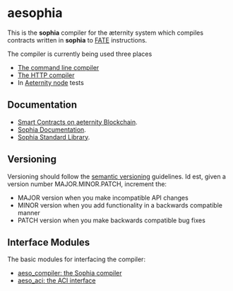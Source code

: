 # aesophia

This is the __sophia__ compiler for the æternity system which compiles contracts written in __sophia__ to [FATE](https://github.com/aeternity/protocol/blob/master/contracts/fate.md) instructions.

The compiler is currently being used three places
 - [The command line compiler](https://github.com/aeternity/aesophia_cli)
 - [The HTTP compiler](https://github.com/aeternity/aesophia_http)
 - In [Aeternity node](https://github.com/aeternity/aeternity) tests

## Documentation

* [Smart Contracts on aeternity Blockchain](https://github.com/aeternity/protocol/blob/master/contracts/contracts.md).
* [Sophia Documentation](docs/sophia.md).
* [Sophia Standard Library](docs/sophia_stdlib.md).

## Versioning

Versioning should follow the [semantic versioning](https://semver.org/spec/v2.0.0) guidelines. Id est, given a version number MAJOR.MINOR.PATCH, increment the:

- MAJOR version when you make incompatible API changes
- MINOR version when you add functionality in a backwards compatible manner
- PATCH version when you make backwards compatible bug fixes


## Interface Modules

The basic modules for interfacing the compiler:

* [aeso_compiler: the Sophia compiler](./docs/aeso_compiler.md)
* [aeso_aci: the ACI interface](./docs/aeso_aci.md)

